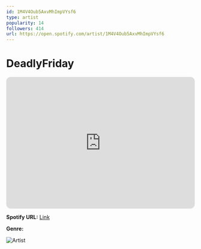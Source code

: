 ```yaml
---
id: 1M4V4Oub5AxvMhImpVYsf6
type: artist
popularity: 14
followers: 414
url: https://open.spotify.com/artist/1M4V4Oub5AxvMhImpVYsf6
---
```

# DeadlyFriday

<iframe style="border-radius:12px" src="https://open.spotify.com/embed/artist/1M4V4Oub5AxvMhImpVYsf6" width="100%" height="352" frameBorder="0" allowfullscreen="" allow="autoplay; clipboard-write; encrypted-media; fullscreen; picture-in-picture" loading="lazy"></iframe>

**Spotify URL:** [Link](https://open.spotify.com/artist/1M4V4Oub5AxvMhImpVYsf6)

**Genre:** 

![Artist](https://i.scdn.co/image/ab6761610000e5eb63b0b6ac0c24a499fffe5a81)

